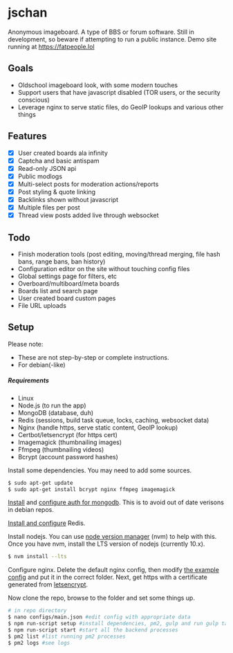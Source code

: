 # jschan

Anonymous imageboard. A type of BBS or forum software.
Still in development, so beware if attempting to run a public instance.
Demo site running at https://fatpeople.lol

## Goals
- Oldschool imageboard look, with some modern touches
- Support users that have javascript disabled (TOR users, or the security conscious)
- Leverage nginx to serve static files, do GeoIP lookups and various other things

## Features
- [x] User created boards ala infinity
- [x] Captcha and basic antispam
- [x] Read-only JSON api
- [x] Public modlogs
- [x] Multi-select posts for moderation actions/reports
- [x] Post styling & quote linking
- [x] Backlinks shown without javascript
- [x] Multiple files per post
- [x] Thread view posts added live through websocket

## Todo
- Finish moderation tools (post editing, moving/thread merging, file hash bans, range bans, ban history)
- Configuration editor on the site without touching config files
- Global settings page for filters, etc
- Overboard/multiboard/meta boards
- Boards list and search page
- User created board custom pages
- File URL uploads

## Setup
Please note:
- These are not step-by-step or complete instructions.
- For debian(-like)

##### Requirements
- Linux
- Node.js (to run the app)
- MongoDB (database, duh)
- Redis (sessions, build task queue, locks, caching, websocket data)
- Nginx (handle https, serve static content, GeoIP lookup)
- Certbot/letsencrypt (for https cert)
- Imagemagick (thumbnailing images)
- Ffmpeg (thumbnailing videos)
- Bcrypt (account password hashes)

Install some dependencies. You may need to add some sources.
```bash
$ sudo apt-get update
$ sudo apt-get install bcrypt nginx ffmpeg imagemagick
```

[Install](https://docs.mongodb.com/manual/tutorial/install-mongodb-on-debian/#install-mongodb-community-edition-on-debian) and [configure auth for mongodb](https://medium.com/mongoaudit/how-to-enable-authentication-on-mongodb-b9e8a924efac). This is to avoid out of date verisons in debian repos.

[Install and configure](https://www.digitalocean.com/community/tutorials/how-to-install-and-secure-redis-on-debian-9) Redis.

Install nodejs. You can use [node version manager](https://github.com/nvm-sh/nvm) (nvm) to help with this.
Once you have nvm, install the LTS version of nodejs (currently 10.x).
```bash
$ nvm install --lts
```

Configure nginx. Delete the default nginx config, then modify [the example config](https://gist.github.com/fatchan/87ac56e5556d178ab2213afdf7619dec) and put it in the correct folder. Next, get https with a certificate generated from [letsencrypt](https://wiki.debian.org/LetsEncrypt).

Now clone the repo, browse to the folder and set some things up.
```bash
# in repo directory
$ nano configs/main.json #edit config with appropriate data
$ npm run-script setup #install dependencies, pm2, gulp and run gulp tasks
$ npm run-script start #start all the backend processes
$ pm2 list #list running pm2 processes
$ pm2 logs #see logs
```
